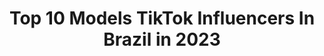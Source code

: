 ---
title: Top 10 Models TikTok Influencers In Brazil in 2023
description: >-
  Find top models TikTok influencers in Brazil in 2023. Most popular hashtags: #foryou #fyp #fy #foryoupage.
platform: TikTok
hits: 144
text_top: Analyze the top-rated TikTok influencers on inBeat.
text_bottom: Our search engine has 144 TikTok influencers like this in Brazil for you to collaborate.
profiles:
  - username: "llucas_lobo1"
    fullname: >-
      Lucas lobo
    bio: >-
      🔸Me sigam no Instagram ⬆️ 🔸Tiktoker | Model | Influencer
    location: "Brazil"
    followers: 102900
    engagement: 2500
    commentsToLikes: 0.105733
    id: ck9vethlr0dvh0j78xbvk944j
    verified: false
    hashtags: "#foryou, #viral, #xyzbca, #fyp"
  - username: "maicolthurow"
    fullname: >-
      Maicol com L
    bio: >-
      Ford Models 🇧🇷 ↗️INSTA @maicolthurow Roceiro Model in Sampa 🌍
    location: "Brazil"
    followers: 160400
    engagement: 1800
    commentsToLikes: 0.024035
    id: ckdtjvuxwxbdt0j23axqe5rat
    verified: false
    hashtags: "#agroboy, #madeinro, #model, #tiktokbrasil"
  - username: "cinthiacruz_"
    fullname: >-
      Cínthia Cruz ♡
    bio: >-
      🇧🇷 Brazilian🎭Actress👠Model. Instagram:@cinthiacruz_ Digital influencer 20♓️
    location: "Brazil"
    followers: 5500000
    engagement: 1762
    commentsToLikes: 0.007106
    id: ckbb4iu9gurcv0j23rwrshxqp
    verified: true
    hashtags: "#bangenergy, #ad, #foryou, #fyp"
  - username: "euannecaroliine"
    fullname: >-
      Anne Caroline
    bio: >-
      Plus size model / S.j Do Rio Preto-Sp 💕 ✊🏾🔥
    location: "Brazil"
    followers: 22000
    engagement: 2536
    commentsToLikes: 0.022347
    id: ckbb35ru2thoy0j2379mjmorv
    verified: false
    hashtags: "#instagram, #bodypositivity, #wakandasquad, #theblackwoman"
  - username: "valongloria"
    fullname: >-
      Valon Gloria
    bio: >-
      50% 🇫🇷 50% 🇧🇷 20y model MINHAS LENTES 👀 (cód 10%: Valentina88)
    location: "Brazil"
    followers: 267000
    engagement: 1594
    commentsToLikes: 0.009623
    id: ckacbpzpahqnl0i78049gkbep
    verified: false
    hashtags: "#butterflies, #animalsdoingthings, #vegetarianosyveganos, #emilyemparis"
  - username: "queotimo"
    fullname: >-
      queotimo
    bio: >-
      tik tok's next top model Rio, Brasil
    location: "Brazil"
    followers: 2961
    engagement: 628
    commentsToLikes: 0.047803
    id: ckdnq51h6ktze0j23ruewepix
    verified: false
    hashtags: "#fyp, #foryou, #ratsoftiktok, #natureathome"
  - username: "marcela.thome"
    fullname: >-
      Marcella Thomé
    bio: >-
      Model/ Show Tour/ Trans ✌🏻 Por diversão! Segue no insta 💋
    location: "Brazil"
    followers: 16000
    engagement: 1058
    commentsToLikes: 0.017736
    id: ckb9oxncejo7v0j23qrzsz8yl
    verified: false
    hashtags: "#trend, #trans, #modellife, #foryou"
  - username: "cristianpolicarpo"
    fullname: >-
      Cris.policarpos2
    bio: >-
      City:Paulínia SP Digital Influencer/Model ”Ontem era lixo hoje vê como tesouro”
    location: "Brazil"
    followers: 249800
    engagement: 2216
    commentsToLikes: 0.003977
    id: ck94n6hr35oc40j78zfmpto3w
    verified: false
    hashtags: "#pravoce, #foryou, #fy, #viral"
  - username: "anaantonello"
    fullname: >-
      Ana Antonello ✨
    bio: >-
      Hey 🤍 Brazilian Girl 🇧🇷 Dancer and Model ✨
    location: "Brazil"
    followers: 22800
    engagement: 1353
    commentsToLikes: 0.024805
    id: ck8opw4ea4wgh0j78ozvrwrqx
    verified: false
    hashtags: "#fy, #dueto, #foryou, #funk"
  - username: "idscaroll"
    fullname: >-
      Carol Issa
    bio: >-
      Brazilian model 🇧🇷 SEGUE NO INSTA🔥
    location: "Brazil"
    followers: 25700
    engagement: 1073
    commentsToLikes: 0.009615
    id: ckai5ctkfrkb60i78wqr29b7b
    verified: false
    hashtags: "#fy, #paravoce, #funk, #tiktok"
---
